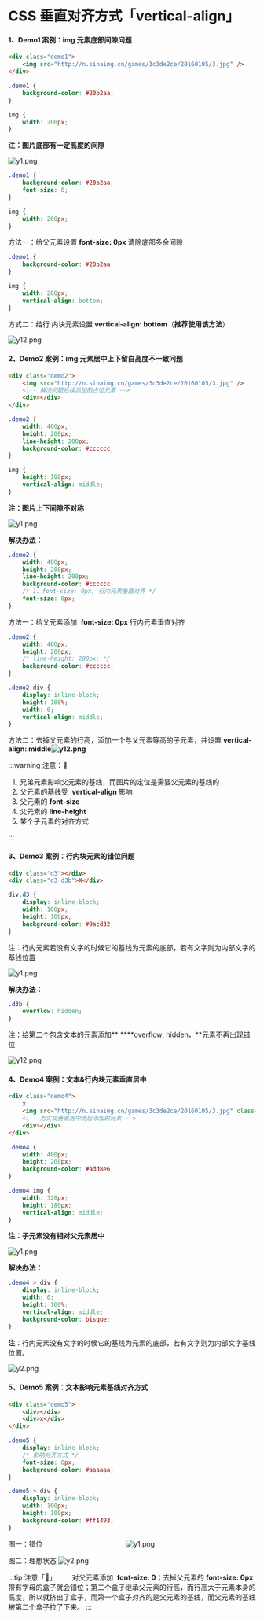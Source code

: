 # CSS 垂直对齐方式「vertical-align」

#### 1、Demo1 案例：img 元素底部间隙问题

```html title="页面元素"
<div class="demo1">
	<img src="http://n.sinaimg.cn/games/3c3de2ce/20160105/3.jpg" />
</div>
```

```css title="样式代码"
.demo1 {
	background-color: #20b2aa;
}

img {
	width: 200px;
}
```

**注：图片底部有一定高度的间隙**

![y1.png](./img/4-1.png)

```css title="样式代码"
.demo1 {
	background-color: #20b2aa;
	font-size: 0;
}

img {
	width: 200px;
}
```

方法一：给父元素设置 **font-size: 0px** 清除底部多余间隙

```css title="样式代码"
.demo1 {
	background-color: #20b2aa;
}

img {
	width: 200px;
	vertical-align: bottom;
}
```

方式二：给行 内块元素设置 **vertical-align: bottom**（**推荐使用该方法**）

![y12.png](./img/4-2.png)

#### 2、Demo2 案例：img 元素居中上下留白高度不一致问题

```html title="页面布局"
<div class="demo2">
	<img src="http://n.sinaimg.cn/games/3c3de2ce/20160105/3.jpg" />
	<!-- 解决问题后续添加的占位元素 -->
	<div></div>
</div>
```

```css title="样式代码"
.demo2 {
	width: 400px;
	height: 200px;
	line-height: 200px;
	background-color: #cccccc;
}

img {
	height: 190px;
	vertical-align: middle;
}
```

**注：图片上下间隙不对称**

![y1.png](./img/4-3.png)

**解决办法：**

```css title="样式代码"
.demo2 {
	width: 400px;
	height: 200px;
	line-height: 200px;
	background-color: #cccccc;
	/* 1、font-size: 0px; 行内元素垂直对齐 */
	font-size: 0px;
}
```

方法一：给父元素添加  **font-size: 0px** 行内元素垂直对齐

```css title="样式代码"
.demo2 {
	width: 400px;
	height: 200px;
	/* line-height: 200px; */
	background-color: #cccccc;
}

.demo2 div {
	display: inline-block;
	height: 100%;
	width: 0;
	vertical-align: middle;
}
```

方法二：去掉父元素的行高，添加一个与父元素等高的子元素，并设置 **vertical-align: middle![y12.png](./img/4-4.png)**

:::warning 注意：👀

1. 兄弟元素影响父元素的基线，而图片的定位是需要父元素的基线的
2. 父元素的基线受  **vertical-align** 影响
3. 父元素的 **font-size**
4. 父元素的 **line-height**
5. 某个子元素的对齐方式

:::

#### 3、Demo3 案例：行内块元素的错位问题

```html title="页面代码"
<div class="d3"></div>
<div class="d3 d3b">X</div>
```

```css title="样式代码"
div.d3 {
	display: inline-block;
	width: 100px;
	height: 100px;
	background-color: #9acd32;
}
```

注：行内元素若没有文字的时候它的基线为元素的底部，若有文字则为内部文字的基线位置

![y1.png](./img/4-5.png)

**解决办法：**

```css title="样式代码"
.d3b {
	overflow: hidden;
}
```

注：给第二个包含文本的元素添加** \*\***overflow: hidden，\*\*元素不再出现错位

![y12.png](./img/4-6.png)

#### 4、Demo4 案例：文本&行内块元素垂直居中

```html title="页面代码"
<div class="demo4">
	x
	<img src="http://n.sinaimg.cn/games/3c3de2ce/20160105/3.jpg" class="img_" />
	<!-- 为实现垂直居中而后添加的元素 -->
	<div></div>
</div>
```

```css title="样式代码"
.demo4 {
	width: 400px;
	height: 200px;
	background-color: #add8e6;
}

.demo4 img {
	width: 320px;
	height: 180px;
	vertical-align: middle;
}
```

**注：子元素没有相对父元素居中**

![y1.png](./img/4-7.png)

**解决办法：**

```css title="样式代码"
.demo4 > div {
	display: inline-block;
	width: 0;
	height: 100%;
	vertical-align: middle;
	background-color: bisque;
}
```

**注**：行内元素没有文字的时候它的基线为元素的底部，若有文字则为内部文字基线位置。

![y2.png](./img/4-8.png)

#### 5、Demo5 案例：文本影响元素基线对齐方式

```html title="页面布局"
<div class="demo5">
	<div></div>
	<div>x</div>
</div>
```

```css title="样式代码"
.demo5 {
	display: inline-block;
	/* 影响对齐方式 */
	font-size: 0px;
	background-color: #aaaaaa;
}

.demo5 > div {
	display: inline-block;
	width: 100px;
	height: 100px;
	background-color: #ff1493;
}
```

图一：错位                                          
![y1.png](./img/4-9.png)

图二：理想状态
![y2.png](./img/4-10.png)

:::tip 注意「👀」
&emsp;&emsp;对父元素添加  **font-size: 0**；去掉父元素的 **font-size: 0px** 带有字母的盒子就会错位；第二个盒子继承父元素的行高，而行高大于元素本身的高度，所以就挤出了盒子，而第一个盒子对齐的是父元素的基线，而父元素的基线被第二个盒子拉了下来。
:::
